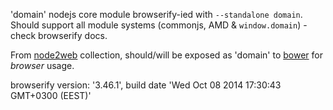 'domain' nodejs core module browserify-ied with `--standalone domain`. Should support all module systems (commonjs, AMD & `window.domain`) - check browserify docs.

From [node2web](http://github.com/anodynos/node2web) collection,
should/will be exposed as 'domain' to [bower](http://bower.io) for *browser* usage.

browserify version: '3.46.1', build date 'Wed Oct 08 2014 17:30:43 GMT+0300 (EEST)'